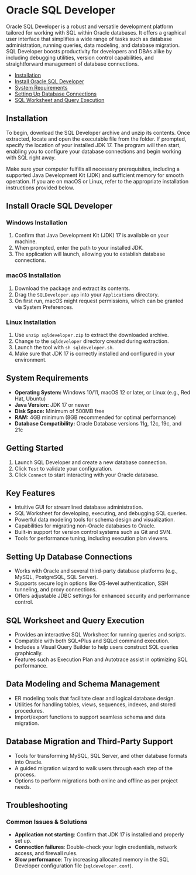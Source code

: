 # Oracle SQL Developer

Oracle SQL Developer is a robust and versatile development platform tailored for working with SQL within Oracle databases. It offers a graphical user interface that simplifies a wide range of tasks such as database administration, running queries, data modeling, and database migration. SQL Developer boosts productivity for developers and DBAs alike by including debugging utilities, version control capabilities, and straightforward management of database connections.

* [Installation](#installation)
* [Install Oracle SQL Developer](#install-oracle-sql-developer)
* [System Requirements](#system-requirements)
* [Setting Up Database Connections](#setting-up-database-connections)
* [SQL Worksheet and Query Execution](#sql-worksheet-and-query-execution)

## Installation

To begin, download the SQL Developer archive and unzip its contents. Once extracted, locate and open the executable file from the folder. If prompted, specify the location of your installed JDK 17. The program will then start, enabling you to configure your database connections and begin working with SQL right away.

Make sure your computer fulfills all necessary prerequisites, including a supported Java Development Kit (JDK) and sufficient memory for smooth operation. If you are on macOS or Linux, refer to the appropriate installation instructions provided below.

## Install Oracle SQL Developer

### Windows Installation

1. Confirm that Java Development Kit (JDK) 17 is available on your machine.
2. When prompted, enter the path to your installed JDK.
3. The application will launch, allowing you to establish database connections.

### macOS Installation

1. Download the package and extract its contents.
2. Drag the `SQLDeveloper.app` into your `Applications` directory.
3. On first run, macOS might request permissions, which can be granted via System Preferences.

### Linux Installation

1. Use `unzip sqldeveloper.zip` to extract the downloaded archive.
2. Change to the `sqldeveloper` directory created during extraction.
3. Launch the tool with `sh sqldeveloper.sh`.
4. Make sure that JDK 17 is correctly installed and configured in your environment.

## System Requirements

* **Operating System:** Windows 10/11, macOS 12 or later, or Linux (e.g., Red Hat, Ubuntu)
* **Java Version:** JDK 17 or newer
* **Disk Space:** Minimum of 500MB free
* **RAM:** 4GB minimum (8GB recommended for optimal performance)
* **Database Compatibility:** Oracle Database versions 11g, 12c, 19c, and 21c

## Getting Started

1. Launch SQL Developer and create a new database connection.
2. Click `Test` to validate your configuration.
3. Click `Connect` to start interacting with your Oracle database.

## Key Features

* Intuitive GUI for streamlined database administration.
* SQL Worksheet for developing, executing, and debugging SQL queries.
* Powerful data modeling tools for schema design and visualization.
* Capabilities for migrating non-Oracle databases to Oracle.
* Built-in support for version control systems such as Git and SVN.
* Tools for performance tuning, including execution plan viewers.

## Setting Up Database Connections

* Works with Oracle and several third-party database platforms (e.g., MySQL, PostgreSQL, SQL Server).
* Supports secure login options like OS-level authentication, SSH tunneling, and proxy connections.
* Offers adjustable JDBC settings for enhanced security and performance control.

## SQL Worksheet and Query Execution

* Provides an interactive SQL Worksheet for running queries and scripts.
* Compatible with both SQL*Plus and SQLcl command execution.
* Includes a Visual Query Builder to help users construct SQL queries graphically.
* Features such as Execution Plan and Autotrace assist in optimizing SQL performance.

## Data Modeling and Schema Management

* ER modeling tools that facilitate clear and logical database design.
* Utilities for handling tables, views, sequences, indexes, and stored procedures.
* Import/export functions to support seamless schema and data migration.

## Database Migration and Third-Party Support

* Tools for transforming MySQL, SQL Server, and other database formats into Oracle.
* A guided migration wizard to walk users through each step of the process.
* Options to perform migrations both online and offline as per project needs.

## Troubleshooting

### Common Issues & Solutions

* **Application not starting**: Confirm that JDK 17 is installed and properly set up.
* **Connection failures**: Double-check your login credentials, network access, and firewall rules.
* **Slow performance**: Try increasing allocated memory in the SQL Developer configuration file (`sqldeveloper.conf`).
